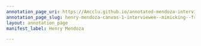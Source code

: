 ```yaml
---
annotation_page_uri: https://Amcclu.github.io/annotated-mendoza-interview/annotations/henry-mendoza-canvas-1-interviewee--mimicking--frustration--contextualizing--relating-personal-detail.json
annotation_page_slug: henry-mendoza-canvas-1-interviewee--mimicking--frustration--contextualizing--relating-personal-detail
layout: annotation_page
manifest_label: Henry Mendoza

---
```

